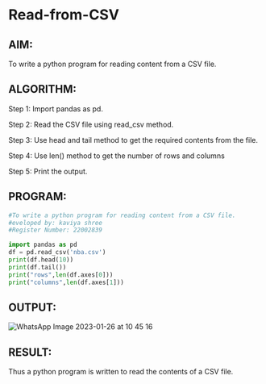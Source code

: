 # Read-from-CSV

## AIM:
To write a python program for reading content from a CSV file.

## ALGORITHM:
Step 1:
Import pandas as pd.

Step 2:
Read the CSV file using read_csv method.

Step 3:
Use head and tail method to get the required contents from the file.

Step 4:
Use len() method to get the number of rows and columns

Step 5:
Print the output.
## PROGRAM:
```python
#To write a python program for reading content from a CSV file.
#eveloped by: kaviya shree
#Register Number: 22002839

import pandas as pd
df = pd.read_csv('nba.csv')
print(df.head(10))
print(df.tail())
print("rows",len(df.axes[0]))
print("columns",len(df.axes[1]))
```
## OUTPUT:
![WhatsApp Image 2023-01-26 at 10 45 16](https://user-images.githubusercontent.com/120554177/214805769-02393267-cdc9-4167-bb90-463a3c6cb4fc.jpg)

## RESULT:
Thus a python program is written to read the contents of a CSV file.

